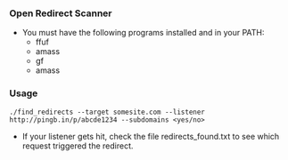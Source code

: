 ### Open Redirect Scanner

- You must have the following programs installed and in your PATH:
    - ffuf
    - amass
    - gf
    - amass
  
### Usage
``` 
./find_redirects --target somesite.com --listener http://pingb.in/p/abcde1234 --subdomains <yes/no>
```

- If your listener gets hit, check the file redirects_found.txt to see which request triggered the redirect.
